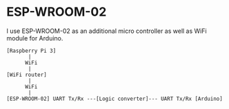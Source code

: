 # ESP-WROOM-02

I use ESP-WROOM-02 as an additional micro controller as well as WiFi module for Arduino.

```
[Raspberry Pi 3]
       |
      WiFi
       |
[WiFi router]
       |
      WiFi
       |
[ESP-WROOM-02] UART Tx/Rx ---[Logic converter]--- UART Tx/Rx [Arduino]
```
